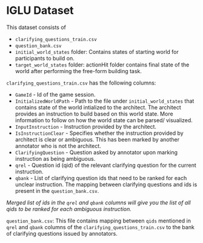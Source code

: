 # IGLU Dataset

This dataset consists of 

  - `clarifying_questions_train.csv` 
  - `question_bank.csv`
  - `initial_world_states` folder: Contains states of starting world for participants to build on.
  - `target_world_states` folder: actionHit folder contains final state of the world after performing the free-form building task.

`clarifying_questions_train.csv` has the following columns:

  * `GameId` - Id of the game session.
  * `InitializedWorldPath` - Path to the file under `initial_world_states` that contains state of the world intialized to the architect. The architect provides an instruction to build based on this world state. More information to follow on how the world state can be parsed/ visualized. 
  * `InputInstruction` - Instruction provided by the architect.
  * `IsInstructionClear` - Specifies whether the instruction provided by architect is clear or ambiguous. This has been marked by another annotator who is not the architect.
  * `ClarifyingQuestion` - Question asked by annotator upon marking instruction as being ambiguous.
  * `qrel` - Question id (qid) of the relevant clarifying question for the current instruction.
  * `qbank` - List of clarifying question ids that need to be ranked for each unclear instruction. The mapping between clarifying questions and ids is present in the `question_bank.csv`.

*Merged list of ids in the `qrel` and `qbank` columns will give you the list of all qids to be ranked for each ambiguous instruction.*

`question_bank.csv`: This file contains mapping between `qids` mentioned in `qrel` and `qbank` columns of the `clarifying_questions_train.csv` to the bank of clarifying questions issued by annotators.